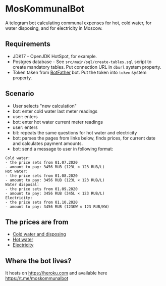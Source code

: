 # MosKommunalBot

A telegram bot calculating communal expenses for hot, cold
 water, for water disposing, and for electricity in Moscow.

## Requirements

* JDK17 - OpenJDK HotSpot, for example.
* Postgres database - See `src/main/sql/create-tables.sql` script 
  to create mandatory tables.
  Put connection URL in `dburl` system property.
* Token taken from [BotFather](https://t.me/BotFather) bot.
  Put the token into `token` system property.

## Scenario

* User selects "new calculation"
* bot: enter cold water last meter readings
* user: enters
* bot: enter hot water current meter readings
* user: enters
* bit: repeats the same questions for hot water and electricity
* bot: parses the pages from links below, finds prices,
for current date and calculates payment amounts.
* bot: send a message to user in following format:
```
Cold water:
- the price sets from 01.07.2020
- amount to pay: 3456 RUB (123L × 123 RUB/L)
Hot water:
- the price sets from 01.08.2020
- amount to pay: 3456 RUB (123L × 123 RUB/L)
Water disposal:
- the price sets from 01.09.2020
- amount to pay: 3456 RUB (345L × 123 RUB/L)
Electricity:
- the price sets from 01.10.2020
- amount to pay: 3456 RUB (123KW × 123 RUB/KW)
```

## The prices are from

* [Cold water and disposing](http://www.mosvodokanal.ru/forabonents/tariffs/)
* [Hot water](https://online.moek.ru/clients/tarify-i-raschety/tarify)
* [Electricity](https://www.mosenergosbyt.ru/individuals/tariffs-n-payments/tariffs-msk/polnaya-versiya-tarifov.php)

## Where the bot lives?

It hosts on https://heroku.com
and available here https://t.me/moskommunalbot
